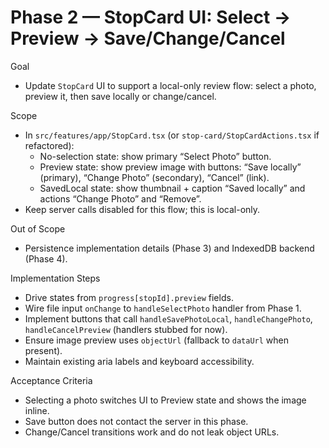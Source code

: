 # Phase 2 — StopCard UI: Select → Preview → Save/Change/Cancel

Goal
- Update `StopCard` UI to support a local-only review flow: select a photo, preview it, then save locally or change/cancel.

Scope
- In `src/features/app/StopCard.tsx` (or `stop-card/StopCardActions.tsx` if refactored):
  - No-selection state: show primary “Select Photo” button.
  - Preview state: show preview image with buttons: “Save locally” (primary), “Change Photo” (secondary), “Cancel” (link).
  - SavedLocal state: show thumbnail + caption “Saved locally” and actions “Change Photo” and “Remove”.
- Keep server calls disabled for this flow; this is local-only.

Out of Scope
- Persistence implementation details (Phase 3) and IndexedDB backend (Phase 4).

Implementation Steps
- Drive states from `progress[stopId].preview` fields.
- Wire file input `onChange` to `handleSelectPhoto` handler from Phase 1.
- Implement buttons that call `handleSavePhotoLocal`, `handleChangePhoto`, `handleCancelPreview` (handlers stubbed for now).
- Ensure image preview uses `objectUrl` (fallback to `dataUrl` when present).
- Maintain existing aria labels and keyboard accessibility.

Acceptance Criteria
- Selecting a photo switches UI to Preview state and shows the image inline.
- Save button does not contact the server in this phase.
- Change/Cancel transitions work and do not leak object URLs.
